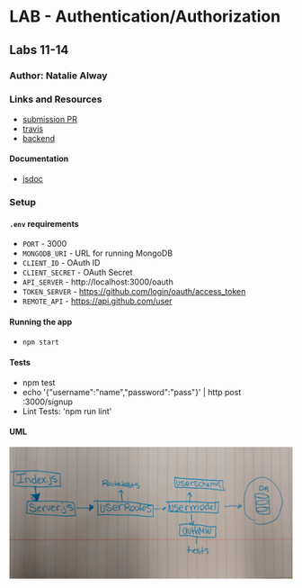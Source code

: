 # LAB - Authentication/Authorization

## Labs 11-14


### Author: Natalie Alway

### Links and Resources
* [submission PR](https://github.com/nataliealway-401-advanced-javascript/auth-auth-app/pull/4)
* [travis](https://www.travis-ci.com/nataliealway-401-advanced-javascript/auth-auth-app)
* [backend](https://auth-auth-app.herokuapp.com/)


#### Documentation
* [jsdoc](https://github.com/nataliealway-401-advanced-javascript/auth-auth-app/tree/lab11/docs) 


### Setup
#### `.env` requirements
* `PORT` - 3000
* `MONGODB_URI` - URL for running MongoDB
* `CLIENT_ID` - OAuth ID
* `CLIENT_SECRET` - OAuth Secret
* `API_SERVER` - http://localhost:3000/oauth
* `TOKEN_SERVER` - https://github.com/login/oauth/access_token
* `REMOTE_API` - https://api.github.com/user


#### Running the app
* `npm start`

  
#### Tests
* npm test
* echo '{"username":"name","password":"pass"}' | http post :3000/signup
* Lint Tests: 'npm run lint'


#### UML
![UML Diagram](./assets/authLabUML.jpg)

